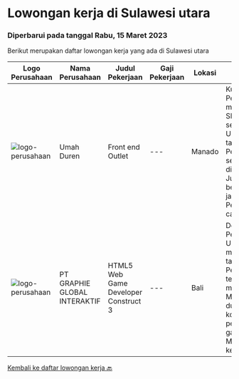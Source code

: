 
  # Lowongan kerja di Sulawesi utara

  ### Diperbarui pada tanggal Rabu, 15 Maret 2023

  Berikut merupakan daftar lowongan kerja yang ada di Sulawesi utara

  |Logo Perusahaan | Nama Perusahaan | Judul Pekerjaan | Gaji Pekerjaan | Lokasi | Deskripsi | Tanggal diunggah | Pranala |
  | -------------- | --------------- | --------------- | --------- | --------- | -------------- | ------- | ----------- |
  |![logo-perusahaan](https://i.ibb.co/sqvTCh9/112815900-stock-vector-no-image-available-icon-flat-vector.webp)|Umah Duren|Front end Outlet|---|Manado|Kualifikasi : Pendidikan minimal SMA/SMK sederajat Usia 18- 27 tahun Pengalaman sesuai bidang di utamakan Jujur dan bertanggung jawab Penempatan calon...|Selasa, 14 Maret 2023|https://www.jobstreet.co.id/id/job/front-end-outlet-4261978?token=0~2d435877-61c9-4824-9f04-24bf2331c479&sectionRank=1&jobId=jobstreet-id-job-4261978|
|![logo-perusahaan](https://image-service-cdn.seek.com.au/f9a751ea24d68e4658d0eb7882e2db58a9b95cb0/ee4dce1061f3f616224767ad58cb2fc751b8d2dc)|PT GRAPHIE GLOBAL INTERAKTIF|HTML5 Web Game Developer Construct 3|---|Bali|Deskripsi Pekerjaan : Usia maksimal 35 tahun Pendidikan terakhir minimal D3 Menyenangi dunia aplikasi komputer dan pembuatan game Mempunyai kemampuan...|Minggu, 12 Maret 2023|https://www.jobstreet.co.id/id/job/html5-web-game-developer-construct-3-4258701?token=0~2d435877-61c9-4824-9f04-24bf2331c479&sectionRank=2&jobId=jobstreet-id-job-4258701|


  [Kembali ke daftar lowongan kerja 🔙](../README.md#daftar-lowongan-kerja)
  